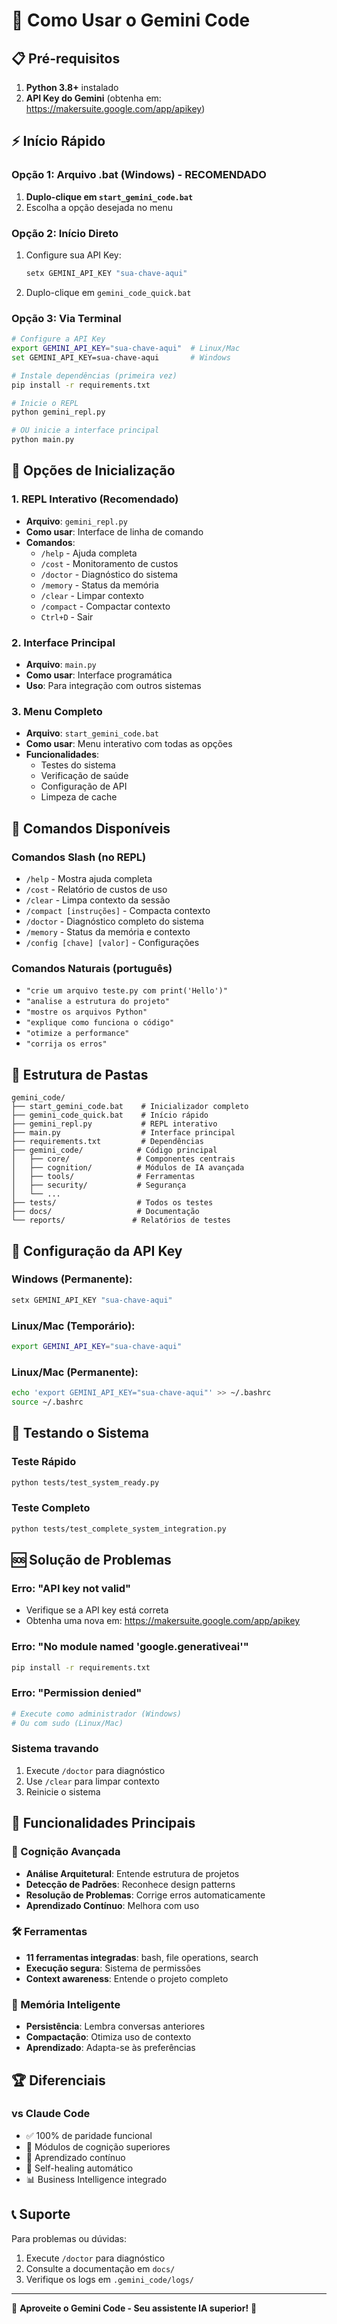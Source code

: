 # 🚀 Como Usar o Gemini Code

## 📋 Pré-requisitos

1. **Python 3.8+** instalado
2. **API Key do Gemini** (obtenha em: https://makersuite.google.com/app/apikey)

## ⚡ Início Rápido

### Opção 1: Arquivo .bat (Windows) - RECOMENDADO
1. **Duplo-clique em `start_gemini_code.bat`**
2. Escolha a opção desejada no menu

### Opção 2: Início Direto
1. Configure sua API Key:
   ```bash
   setx GEMINI_API_KEY "sua-chave-aqui"
   ```
2. Duplo-clique em `gemini_code_quick.bat`

### Opção 3: Via Terminal
```bash
# Configure a API Key
export GEMINI_API_KEY="sua-chave-aqui"  # Linux/Mac
set GEMINI_API_KEY=sua-chave-aqui       # Windows

# Instale dependências (primeira vez)
pip install -r requirements.txt

# Inicie o REPL
python gemini_repl.py

# OU inicie a interface principal
python main.py
```

## 🎯 Opções de Inicialização

### 1. REPL Interativo (Recomendado)
- **Arquivo**: `gemini_repl.py`
- **Como usar**: Interface de linha de comando
- **Comandos**:
  - `/help` - Ajuda completa
  - `/cost` - Monitoramento de custos
  - `/doctor` - Diagnóstico do sistema
  - `/memory` - Status da memória
  - `/clear` - Limpar contexto
  - `/compact` - Compactar contexto
  - `Ctrl+D` - Sair

### 2. Interface Principal
- **Arquivo**: `main.py`
- **Como usar**: Interface programática
- **Uso**: Para integração com outros sistemas

### 3. Menu Completo
- **Arquivo**: `start_gemini_code.bat`
- **Como usar**: Menu interativo com todas as opções
- **Funcionalidades**:
  - Testes do sistema
  - Verificação de saúde
  - Configuração de API
  - Limpeza de cache

## 🔧 Comandos Disponíveis

### Comandos Slash (no REPL)
- `/help` - Mostra ajuda completa
- `/cost` - Relatório de custos de uso
- `/clear` - Limpa contexto da sessão
- `/compact [instruções]` - Compacta contexto
- `/doctor` - Diagnóstico completo do sistema
- `/memory` - Status da memória e contexto
- `/config [chave] [valor]` - Configurações

### Comandos Naturais (português)
- `"crie um arquivo teste.py com print('Hello')"`
- `"analise a estrutura do projeto"`
- `"mostre os arquivos Python"`
- `"explique como funciona o código"`
- `"otimize a performance"`
- `"corrija os erros"`

## 📂 Estrutura de Pastas

```
gemini_code/
├── start_gemini_code.bat    # Inicializador completo
├── gemini_code_quick.bat    # Início rápido
├── gemini_repl.py           # REPL interativo
├── main.py                  # Interface principal
├── requirements.txt         # Dependências
├── gemini_code/            # Código principal
│   ├── core/               # Componentes centrais
│   ├── cognition/          # Módulos de IA avançada
│   ├── tools/              # Ferramentas
│   ├── security/           # Segurança
│   └── ...
├── tests/                  # Todos os testes
├── docs/                   # Documentação
└── reports/               # Relatórios de testes
```

## 🔐 Configuração da API Key

### Windows (Permanente):
```cmd
setx GEMINI_API_KEY "sua-chave-aqui"
```

### Linux/Mac (Temporário):
```bash
export GEMINI_API_KEY="sua-chave-aqui"
```

### Linux/Mac (Permanente):
```bash
echo 'export GEMINI_API_KEY="sua-chave-aqui"' >> ~/.bashrc
source ~/.bashrc
```

## 🧪 Testando o Sistema

### Teste Rápido
```bash
python tests/test_system_ready.py
```

### Teste Completo
```bash
python tests/test_complete_system_integration.py
```

## 🆘 Solução de Problemas

### Erro: "API key not valid"
- Verifique se a API key está correta
- Obtenha uma nova em: https://makersuite.google.com/app/apikey

### Erro: "No module named 'google.generativeai'"
```bash
pip install -r requirements.txt
```

### Erro: "Permission denied"
```bash
# Execute como administrador (Windows)
# Ou com sudo (Linux/Mac)
```

### Sistema travando
1. Execute `/doctor` para diagnóstico
2. Use `/clear` para limpar contexto
3. Reinicie o sistema

## 🎯 Funcionalidades Principais

### 🧠 Cognição Avançada
- **Análise Arquitetural**: Entende estrutura de projetos
- **Detecção de Padrões**: Reconhece design patterns
- **Resolução de Problemas**: Corrige erros automaticamente
- **Aprendizado Contínuo**: Melhora com uso

### 🛠️ Ferramentas
- **11 ferramentas integradas**: bash, file operations, search
- **Execução segura**: Sistema de permissões
- **Context awareness**: Entende o projeto completo

### 💾 Memória Inteligente
- **Persistência**: Lembra conversas anteriores
- **Compactação**: Otimiza uso de contexto
- **Aprendizado**: Adapta-se às preferências

## 🏆 Diferenciais

### vs Claude Code
- ✅ 100% de paridade funcional
- 🚀 Módulos de cognição superiores
- 🧠 Aprendizado contínuo
- 🔧 Self-healing automático
- 📊 Business Intelligence integrado

## 📞 Suporte

Para problemas ou dúvidas:
1. Execute `/doctor` para diagnóstico
2. Consulte a documentação em `docs/`
3. Verifique os logs em `.gemini_code/logs/`

---

🎉 **Aproveite o Gemini Code - Seu assistente IA superior!** 🚀